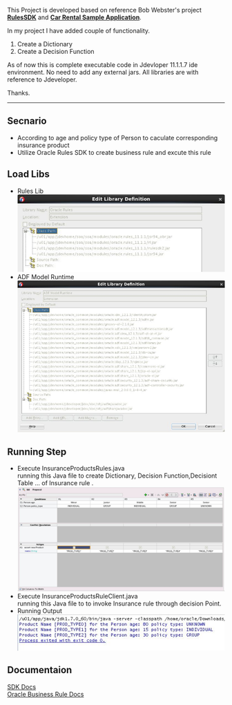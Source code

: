 This Project is developed based on reference Bob Webster's project **[RulesSDK](https://github.com/rdbwebster/RulesSDK)** and **[Car Rental Sample Application](http://docs.oracle.com/cd/E36909_01/user.1111/e10228/decision_point.htm#CHDJJDEB)**.

In my project I have added couple of functionality.

 1. Create a Dictionary
 2. Create a Decision Function
 

As of now this is complete executable code in Jdevloper 11.1.1.7 ide environment. No need to add any external jars. All libraries are with reference to Jdeveloper. 

Thanks. 

----------------------------------------

## Secnario
  - According to age and policy type of Person to caculate corresponding insurance product
  - Utilize Oracle Rules SDK to create business rule and excute this rule
## Load Libs
  - Rules Lib  
  ![Rules Lib](https://github.com/lzyowen/BusinessRules_Java/blob/master/images/rulelib.JPG)
  - ADF Model Runtime  
  ![Runtime Lib](https://github.com/lzyowen/BusinessRules_Java/blob/master/images/adfruntime.JPG)
## Running Step
  - Execute InsuranceProductsRules.java  
      running this Java file to create Dictionary, Decision Function,Decisiont Table ... of Insurance rule .   
      ![Decision Table](https://github.com/lzyowen/BusinessRules_Java/blob/master/images/decisiontable.JPG)
  - Execute InsuranceProductsRuleClient.java  
      running this Java file to to invoke Insurance rule through decision Point.
  - Running Output  
       ![Result](https://github.com/lzyowen/BusinessRules_Java/blob/master/images/result.JPG)

     
## Documentaion 
[SDK Docs](https://docs.oracle.com/cd/E28389_01/apirefs.1111/e10663/toc.htm)  
[Oracle Business Rule Docs](http://citeseerx.ist.psu.edu/viewdoc/download?doi=10.1.1.404.2350&rep=rep1&type=pdf)
